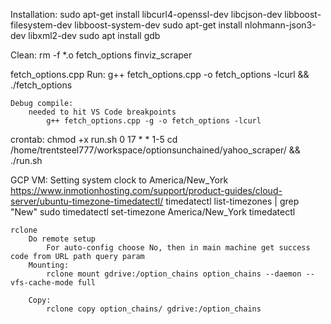 Installation:
    sudo apt-get install libcurl4-openssl-dev libcjson-dev libboost-filesystem-dev libboost-system-dev
    sudo apt-get install nlohmann-json3-dev libxml2-dev
    sudo apt install gdb

Clean:
    rm -f *.o fetch_options finviz_scraper
    

fetch_options.cpp
    Run:
        g++ fetch_options.cpp -o fetch_options -lcurl && ./fetch_options
    
    Debug compile:
        needed to hit VS Code breakpoints
            g++ fetch_options.cpp -g -o fetch_options -lcurl


crontab:
    chmod +x run.sh
    0 17 * * 1-5 cd /home/trentsteel777/workspace/optionsunchained/yahoo_scraper/ && ./run.sh


GCP VM:
    Setting system clock to America/New_York
        https://www.inmotionhosting.com/support/product-guides/cloud-server/ubuntu-timezone-timedatectl/
        timedatectl list-timezones | grep "New"
        sudo timedatectl set-timezone America/New_York
        timedatectl

    rclone
        Do remote setup
            For auto-config choose No, then in main machine get success code from URL path query param
        Mounting:
            rclone mount gdrive:/option_chains option_chains --daemon --vfs-cache-mode full

        Copy:
            rclone copy option_chains/ gdrive:/option_chains